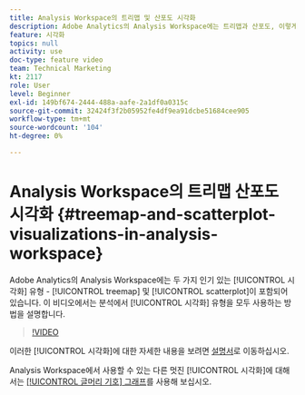 ```yaml
---
title: Analysis Workspace의 트리맵 및 산포도 시각화
description: Adobe Analytics의 Analysis Workspace에는 트리맵과 산포도, 이렇게 두 가지 인기 있는 시각화 유형이 포함되어 있습니다. 이 비디오에서는 분석에서 두 시각화 유형을 모두 사용하는 방법을 설명합니다.
feature: 시각화
topics: null
activity: use
doc-type: feature video
team: Technical Marketing
kt: 2117
role: User
level: Beginner
exl-id: 149bf674-2444-488a-aafe-2a1df0a0315c
source-git-commit: 32424f3f2b05952fe4df9ea91dcbe51684cee905
workflow-type: tm+mt
source-wordcount: '104'
ht-degree: 0%

---
```


#  Analysis Workspace의    트리맵 산포도 시각화 {#treemap-and-scatterplot-visualizations-in-analysis-workspace}

Adobe Analytics의 Analysis Workspace에는 두 가지 인기 있는 [!UICONTROL 시각화] 유형 - [!UICONTROL treemap] 및 [!UICONTROL scatterplot]이 포함되어 있습니다. 이 비디오에서는 분석에서 [!UICONTROL 시각화] 유형을 모두 사용하는 방법을 설명합니다.

>[!VIDEO](https://video.tv.adobe.com/v/23988/?quality=12)

이러한 [!UICONTROL 시각화]에 대한 자세한 내용을 보려면 [설명서](https://marketing.adobe.com/resources/help/en_US/analytics/analysis-workspace/treemap.html)로 이동하십시오.

Analysis Workspace에서 사용할 수 있는 다른 멋진 [!UICONTROL 시각화]에 대해서는 [[!UICONTROL 글머리 기호] 그래프](https://helpx.adobe.com/analytics/kt/using/bullet-graph-viz-analysis-workspace-feature-video-use.html)를 사용해 보십시오.
